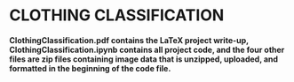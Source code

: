 # CLOTHING CLASSIFICATION

<h4> ClothingClassification.pdf contains the LaTeX project write-up, ClothingClassification.ipynb contains all project code, and the four other files are zip files containing image data that is unzipped, uploaded, and formatted in the beginning of the code file. </h4>